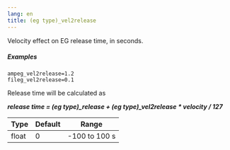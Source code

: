 ```yaml
---
lang: en
title: (eg type)_vel2release
---
```

Velocity effect on EG release time, in seconds.

##### Examples

```
ampeg_vel2release=1.2
fileg_vel2release=0.1
```

Release time will be calculated as

***release time = (eg type)_release + (eg type)_vel2release * velocity / 127***

| Type  | Default | Range         |
| ---   | ---     | ---           |
| float | 0       | -100 to 100 s |
